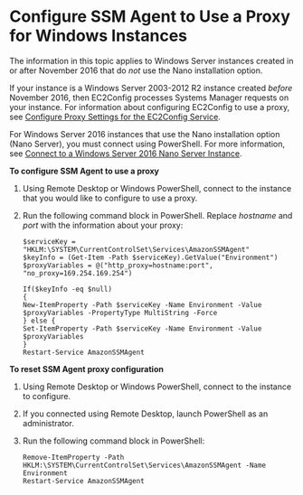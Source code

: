 # Configure SSM Agent to Use a Proxy for Windows Instances<a name="sysman-install-ssm-proxy"></a>

The information in this topic applies to Windows Server instances created in or after November 2016 that do *not* use the Nano installation option\.

If your instance is a Windows Server 2003\-2012 R2 instance created *before* November 2016, then EC2Config processes Systems Manager requests on your instance\. For information about configuring EC2Config to use a proxy, see [Configure Proxy Settings for the EC2Config Service](https://docs.aws.amazon.com/AWSEC2/latest/WindowsGuide/UsingConfig_WinAMI.html#ec2config-proxy)\. 

For Windows Server 2016 instances that use the Nano installation option \(Nano Server\), you must connect using PowerShell\. For more information, see [Connect to a Windows Server 2016 Nano Server Instance](https://docs.aws.amazon.com/AWSEC2/latest/WindowsGuide/connecting-nano.html)\.

**To configure SSM Agent to use a proxy**

1. Using Remote Desktop or Windows PowerShell, connect to the instance that you would like to configure to use a proxy\. 

1. Run the following command block in PowerShell\. Replace *hostname* and *port* with the information about your proxy:

   ```
   $serviceKey = "HKLM:\SYSTEM\CurrentControlSet\Services\AmazonSSMAgent"
   $keyInfo = (Get-Item -Path $serviceKey).GetValue("Environment")
   $proxyVariables = @("http_proxy=hostname:port", "no_proxy=169.254.169.254")
   
   If($keyInfo -eq $null)
   {
   New-ItemProperty -Path $serviceKey -Name Environment -Value $proxyVariables -PropertyType MultiString -Force
   } else {
   Set-ItemProperty -Path $serviceKey -Name Environment -Value $proxyVariables
   }
   Restart-Service AmazonSSMAgent
   ```

**To reset SSM Agent proxy configuration**

1. Using Remote Desktop or Windows PowerShell, connect to the instance to configure\.

1. If you connected using Remote Desktop, launch PowerShell as an administrator\.

1. Run the following command block in PowerShell:

   ```
   Remove-ItemProperty -Path HKLM:\SYSTEM\CurrentControlSet\Services\AmazonSSMAgent -Name Environment
   Restart-Service AmazonSSMAgent
   ```